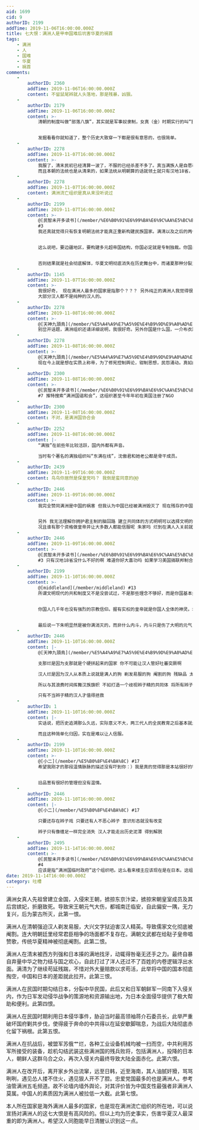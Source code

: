 ```yaml
---
aid: 1699
cid: 9
authorID: 2199
addTime: 2019-11-06T16:00:00.000Z
title: 七大恨：满洲人是甲申国难后坑害华夏的祸首
tags:
    - 满洲
    - 人
    - 国难
    - 华夏
    - 祸首
comments:
    -
        authorID: 2360
        addTime: 2019-11-06T16:00:00.000Z
        content: 不留鼠尾辫就人头落地，那是残暴，凶狠。
    -
        authorID: 2179
        addTime: 2019-11-06T16:00:00.000Z
        content: >-
            清朝的制度叫做“部落八旗”，其实就是军事奴隶制，女真（金）时期实行的叫“猛安谋克”制度，其实就是军民合一。“枪杆子里出政权”那句话并不是某人的发明，现在延续的也都是满清的东西。


            发掘看看你就知道了，整个历史大致穿一下都是很有意思的，也很简单。
    -
        authorID: 2278
        addTime: 2019-11-07T16:00:00.000Z
        content: >-
            我服了，清末民初已经清算一波了，不服的已经杀差不多了。真当满族人是自愿改的汉姓啊。
            而且本朝的法统也是从清来的，如果法统从明朝算的话就领土就只有汉地18省，新疆，西藏和满洲地区都是被侵略地区
    -
        authorID: 2278
        addTime: 2019-11-07T16:00:00.000Z
        content: 满洲流亡组织是真从来没听说过
    -
        authorID: 2199
        addTime: 2019-11-07T16:00:00.000Z
        content: >-
            @[民智未开多读书](/member/%E6%B0%91%E6%99%BA%E6%9C%AA%E5%BC%80%E5%A4%9A%E8%AF%BB%E4%B9%A6)
            #3
            我还真就觉得只有恢复明朝法统才能真正重新构建民族国家。满清以及之后的两个共和国在近代民族国家构建上都是失败的。满清搞民族压迫就不说了，民国和共和国都是搞中华民族，民国是无论如何构建都被外部势力所左右而无法成功，共和国则是无产阶级极权暴政，在民族平等面具下实际上搞的是民族虚无主义。除非是极端到连汉人这个共同体都抛弃掉，像今日的台独港独完全分裂，那确实不需要什么汉人皇帝出来维护法统。


            这么说吧，要边疆地区，要构建多元超帝国结构，你国必定就是专制独裁。你国未来最好的结局，就是把疆域缩小到汉地十八省，维持这个基本盘，这已经是超水平发挥了。而能做到这一点的，在我看出来只有复辟帝制，搞汉人君主立宪，除此以外别无他法。毕竟在共产党彻底垮台后，汉民族这面旗帜估计还能凝聚到一些人。通过重新恢复皇权宗教思想，恢复汉人皇帝君权神授，以德配天，替天行政的意识形态，并剔除元清以及共和国，重新书写以汉民族为绝对核心的历史叙事，才能使得国家结构稳定下来。当然这也存在一些问题，例如港台这种地区，极大可能不承认什么大陆的新皇帝，故而独立建国。所以搞复辟领土肯定是会丢不少的。


            否则结果就是社会彻底解体，华夏文明彻底消失在历史舞台中，而诸夏那种分裂主义理论漏洞太多，我是不信会成功的。
    -
        authorID: 1145
        addTime: 2019-11-07T16:00:00.000Z
        content: >-
            我很好奇， 现在满洲人最多的国家是指那个？？？ 另外纯正的满洲人我觉得很少了， 都是给混了血统的。 就像汉人， 比蒙古、满人混了血统，
            大部分汉人都不是纯种的汉人的。
    -
        authorID: 2278
        addTime: 2019-11-08T16:00:00.000Z
        content: >-
            @[天神九頭鳥](/member/%E5%A4%A9%E7%A5%9E%E4%B9%9D%E9%A0%AD%E9%B3%A5) #5
            别岔开话题，满洲组织还请详细说明，我很好奇。另外你国是什么国，一介布衣跟国不国挂的上什么关系，更何况你知道我是不是拿的外国护照，笑死我了。而且阁下这一套理论是从希特勒那学来的么，关键是只有希特勒的种族主义，还没有希特勒的雄心壮志。
    -
        authorID: 2278
        addTime: 2019-11-08T16:00:00.000Z
        content: >-
            @[天神九頭鳥](/member/%E5%A4%A9%E7%A5%9E%E4%B9%9D%E9%A0%AD%E9%B3%A5) #5
            现在今上就是想在实质上称帝，为了修宪控制舆论，钳制思想，民怨涌动。真如阁下所愿开倒车开到这个地步，估计第二天就得被推翻
    -
        authorID: 2300
        addTime: 2019-11-08T16:00:00.000Z
        content: >-
            @[民智未开多读书](/member/%E6%B0%91%E6%99%BA%E6%9C%AA%E5%BC%80%E5%A4%9A%E8%AF%BB%E4%B9%A6)
            #7 推特搜索“满洲国谐和会”，这组织甚至今年年初在美国注册了NGO
    -
        authorID: 2300
        addTime: 2019-11-08T16:00:00.000Z
        content: 不对，是满洲国协合会
    -
        authorID: 2252
        addTime: 2019-11-08T16:00:00.000Z
        content: |-
            “满独”在前些年比较活跃，国内外都有声音。

            当时有个著名的满独组织叫“东满在线”，沈傲君和她老公都是骨干成员。
    -
        authorID: 2439
        addTime: 2019-11-09T16:00:00.000Z
        content: 鸟鸟你居然是保皇党吗？ 我倒是蛮同意的@@
    -
        authorID: 2446
        addTime: 2019-11-09T16:00:00.000Z
        content: >-
            我完全赞同满洲是中国的祸害 但我认为中国已经被满洲毁灭了 现在残存的中国元素不过是破碎的中国碎片


            另外 我无法理解你拥护君主制的脑回路 建立共同体的方式明明可以选择文明的现代的 为什么要复古独裁
            况且谁有那个资格做皇帝并让大多数人都能信服呢 朱家吗 烂到在满人入关前就自己爆炸了
    -
        authorID: 2446
        addTime: 2019-11-09T16:00:00.000Z
        content: >-
            @[民智未开多读书](/member/%E6%B0%91%E6%99%BA%E6%9C%AA%E5%BC%80%E5%A4%9A%E8%AF%BB%E4%B9%A6)
            #3 只有汉地18省没什么不好的啊 难道你好大喜功吗 如果学习美国搞联邦制合众国的话 就不存在什么法统问题了
    -
        authorID: 2199
        addTime: 2019-11-10T16:00:00.000Z
        content: >-
            @[middleland](/member/middleland) #13
            所谓文明现代的共和制度又不是没尝试过，不是那些理念不够好，而是你国基本盘太差，配不上你说怪谁。就算不认现在这个共和国，民国也搞了38年，还不是一样失败？袁世凯一完蛋，北洋内斗，最后把民国法统都废除了。汉地实际分裂。孙文和共产党靠着苏俄算是统一了汉地。结果蒋介石国民政府先丢满洲后丢蒙古，最后结局蜗到一个小岛上风雨飘摇。势力最大时期也无法控制全国疆土，税收都收不上来。严格意义上说主权都没完全恢复。放到大明朝也就崇祯帝可以和他比烂了。


            你国人几千年也没有强烈的宗教信仰。握有实权的皇帝就是你国人全体的神灵。地方官都是你国人的父母。你国人直到现在都在下跪造反。就这么个群体指望他们去破除偶像崇拜，进行自治管理无异于要了他们的命。我比较仁慈，觉得与其堵不如疏，既然你国人人抖M，一定要找个主人管好自己，索性立个真龙天子让你国人拜个够，还可以阻止大家为了假神相互打破头。


            最后说一下朱明显然是被你满消灭的，而非什么内斗，内斗只是伤了大明的元气，但还不至于灭国。崇祯帝虽然上吊殉国了。但南明的朱家皇族继承了明的法统。你多尔衮可以把崇祯帝的死推到李自成身上，但消灭南明的几个政权确实是你满的主动作为。即便中间出力的不少都是汉奸走狗（多数也都是出身满洲的汉人）。你说明亡于内斗实际上就是替满洲人洗地了。
    -
        authorID: 2446
        addTime: 2019-11-10T16:00:00.000Z
        content: |-
            @[天神九頭鳥](/member/%E5%A4%A9%E7%A5%9E%E4%B9%9D%E9%A0%AD%E9%B3%A5) #15

            支那烂是因为支那就是个硬拼起来的国家 你不可能让汉人管好吐蕃突厥啊

            汉人烂是因为汉人从本质上说就是满人的狗 剃发易服的狗 阉割的狗 残缺品 太监 汉人想搞民族主义是绝对搞不成的 因为汉人就不是个成型的民族

            所以与其浪费时间挥舞汉族旗帜 不如打造一个歧视辫子精的共同体 将所有辫子精打入地狱

            只有不当辫子精的汉人才值得拯救
    -
        authorID: 1
        addTime: 2019-11-10T16:00:00.000Z
        content: |-
            实话说，把历史追溯那么久远，实际意义不大，两三代人的全民教育之后基本就是全新的意识形态了……

            而且这种简单化归因，实在是难以让人信服。
    -
        authorID: 2199
        addTime: 2019-11-10T16:00:00.000Z
        content: >-
            @[小二](/member/%E5%B0%8F%E4%BA%8C) #17
            希望我刚才的那段温情脉脉的描述没有吓到你：）我是真的觉得那是本站很好的特点和优势。


            旧品葱有很好的管理但没有温情。
    -
        authorID: 2446
        addTime: 2019-11-10T16:00:00.000Z
        content: |-
            @[小二](/member/%E5%B0%8F%E4%BA%8C) #17

            只要还存在辫子戏 只要还有人不恶心辫子 意识形态就没有改变

            辫子只有像缠足一样完全消失 汉人才能走出历史泥潭 得到解脱
    -
        authorID: 2495
        addTime: 2019-11-14T16:00:00.000Z
        content: >-
            @[民智未开多读书](/member/%E6%B0%91%E6%99%BA%E6%9C%AA%E5%BC%80%E5%A4%9A%E8%AF%BB%E4%B9%A6)
            #4
            应该是指“满洲国临时政府”这个组织吧。这么看来楼主应该现在是在日本。这组织的官网上去看了一下。他们的主旨就是恢复满洲国。。。个人感觉有点魔怔。。。
date: 2019-11-14T16:00:00.000Z
category: 吐槽
---
```


满洲女真人先祖曾建立金国，入侵宋王朝，掳掠东京汴梁，掳掠宋朝皇室成员及其后宫嫔妃，折磨致死。导致宋王朝元气大伤，都城南迁临安，自此偏安一隅，无力复兴，后为蒙古所灭，此第一恨。

满洲人在清朝强迫汉人剃发易服，大兴文字狱迫害汉人精英。导致儒家文化彻底被阉割。连大明朝廷里经常君臣相争的场面都不复存在。满朝文武都在给鞑子皇帝唱赞歌，传统华夏精神被彻底阉割。此第二恨。

满洲人在清末被西方列强和日本揍的满地找牙，动辄得咎毫无还手之力。最终自暴自弃量中华之物力结与国之欢心，自此打过了洋人还过不了百姓的内卷逻辑浮出水面。满清为了继续苟延残踹，不惜对外大量赔款以求苟活，此举将中国的国本彻底掏空，中国和日本的差距就此拉开。此第三恨。

满洲人在民国时期勾结日本，分裂中华民国，此后又和日军朝鲜军一同南下入侵关内，作为日军发动侵华战争的策源地和资源输出地，为日本全面侵华提供了极大帮助和便利。此第四恨。

满洲人在民国时期利用日本侵华事件，胁迫当时最高领袖蒋介石委员长，此举严重破坏国府剿共步伐，使得疲于奔命的中共得以在延安歇脚喘息，为战后大陆彻底赤化留下祸根。此第五恨。

满洲人在抗战后，被盟军苏俄艹烂，各种工业设备机械均被一扫而空，中共利用苏军所接受的装备，趁机勾结武装这些满洲国的残兵败将，包括满洲人，投降的日本人，朝鲜人这群乌合之众，再次入侵关内最终导致大陆全面赤化。此第六恨。

满洲人在改开后，离开家乡外出流窜，远至日韩，近至海南，其人油腻奸猾，骂骂咧咧，遇见怂人搂不住火，遇见狠人开不了腔。忠爱党国最多的也是满洲人。参考油管满洲五毛频道。故不论墙内墙外舆论，对其评价皆为中国支性最强者非满洲人莫属。中国人的素质因为满洲人被拉低一大截。此第七恨。

本人所在国家是海外满洲人最多的国家，也是现在满洲流亡组织的所在地，可以说宣扬对满洲人的这七大恨是有高风险的。但以上均为历史事实，伤害华夏汉人最深重的即为满洲人。希望汉人同胞能早日清醒认识到这一点。
